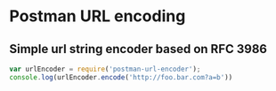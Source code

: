 # Postman URL encoding

## Simple url string encoder based on RFC 3986


```js
var urlEncoder = require('postman-url-encoder');
console.log(urlEncoder.encode('http://foo.bar.com?a=b'))
```
